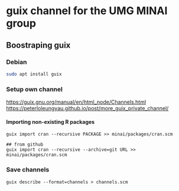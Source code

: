 # guix channel for the UMG MINAI group

## Boostraping guix

### Debian

```bash
sudo apt install guix
```

### Setup own channel

https://guix.gnu.org/manual/en/html_node/Channels.html
https://peterloleungyau.github.io/post/more_guix_private_channel/

#### Importing non-existing R packages

```
guix import cran --recursive PACKAGE >> minai/packages/cran.scm

## from github
guix import cran --recursive --archive=git URL >> minai/packages/cran.scm
```

### Save channels

```
guix describe --format=channels > channels.scm
```
